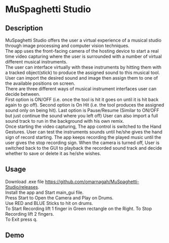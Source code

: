 # MuSpaghetti Studio
## Description
MuSpaghetti Studio offers the user a virtual experience of a musical studio through image processing and computer vision techniques.  
The app uses the front-facing camera of the hosting device to start a real time video capturing
where the user is surrounded with a number of virtual different musical instruments.  
The user can interface virtually with these instruments by hitting them with a tracked object(stick) to produce
the assigned sound to this musical tool.  
User can import the desired sound and image then assign them to
one of the available positions on screen.  
There are three different ways of musical instrument interfaces user can decide between.  
First option is ON/OFF (i.e. once the tool is hit it goes on until it is hit back again to go off).
Second option is On Hit (i.e. the tool produces the assigned sound only on being hit).
Last option is Pause/Resume (Similar to ON/OFF but just continue the sound where you left off)
User can also import a full sound track to run in the background with his own remix.  
Once starting the video capturing, The app control is switched to the Hand Gestures.
User can test the instruments sounds until he/she gives the hand sign of record starting. 
The app keeps recording the played music until the user gives the stop recording sign.
When the camera is turned off, User is switched back to the GUI to playback
the recorded sound track and decide whether to save or delete it as he/she wishes.

## Usage
Download .exe file 
https://github.com/omarnagah/MuSpaghetti-Studio/releases.  
Install the app and Start main_gui file.  
Press Start to Open the Camera and Play on Drums.  
Use RED and BLUE Sticks to hit on drums.  
To Start Recording lift 1 finger in Green rectangle on the Right.
To Stop Recording lift 2 fingers.  
To Exit press q.

## Demo

